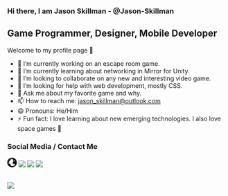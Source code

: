 ### Hi there, I am Jason Skillman - @Jason-Skillman
## Game Programmer, Designer, Mobile Developer

Welcome to my profile page 👏

- 🔭 I’m currently working on an escape room game.
- 🌱 I’m currently learning about networking in Mirror for Unity.
- 👯 I’m looking to collaborate on any new and interesting video game.
- 🤔 I’m looking for help with web development, mostly CSS.
- 💬 Ask me about my favorite game and why.
- 📫 How to reach me: jason_skillman@outlook.com
- 😄 Pronouns: He/Him
- ⚡ Fun fact: I love learning about new emerging technologies. I also love space games 🚀

### Social Media / Contact Me
[<img aligh="left" width="22px" src="https://raw.githubusercontent.com/iconic/open-iconic/master/svg/globe.svg"/>][MyWebsite]
[<img aligh="left" width="22px" src="https://cdn.jsdelivr.net/npm/simple-icons@v3/icons/linkedin.svg"/>][LinkedIn]
[<img aligh="left" width="22px" src="https://cdn.jsdelivr.net/npm/simple-icons@3.4.0/icons/itch-dot-io.svg"/>][Itch.io]
[<img aligh="left" width="22px" src="https://cdn.jsdelivr.net/npm/simple-icons@3.4.0/icons/gitlab.svg"/>][GitLab]

<br>
<img src="https://github-readme-stats.vercel.app/api?username=Jason-Skillman&&show_icons=true&title_color=ffffff&icon_color=bb2acf&text_color=daf7dc&bg_color=151515">

<!-- Definitions -->
[MyWebsite]: https://jasonskillman.wixsite.com/website
[LinkedIn]: https://www.linkedin.com/in/jason-skillman/
[Itch.io]: https://jason_skillman.itch.io/
[GitLab]: https://gitlab.com/Jason-Skillman



<!--
**Jason-Skillman/Jason-Skillman** is a ✨ _special_ ✨ repository because its `README.md` (this file) appears on your GitHub profile.

Here are some ideas to get you started:

- 🔭 I’m currently working on ...
- 🌱 I’m currently learning ...
- 👯 I’m looking to collaborate on ...
- 🤔 I’m looking for help with ...
- 💬 Ask me about ...
- 📫 How to reach me: ...
- 😄 Pronouns: ...
- ⚡ Fun fact: ...
-->
